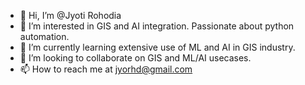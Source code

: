 - 👋 Hi, I’m @Jyoti Rohodia
- 👀 I’m interested in GIS and AI integration. Passionate about python automation.
- 🌱 I’m currently learning extensive use of ML and AI in GIS industry.
- 💞️ I’m looking to collaborate on GIS and ML/AI usecases.
- 📫 How to reach me at jyorhd@gmail.com

<!---
jyorhd/jyorhd is a ✨ special ✨ repository because its `README.md` (this file) appears on your GitHub profile.
You can click the Preview link to take a look at your changes.
--->

